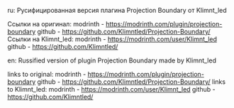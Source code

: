 ru:
Русифицированная версия плагина Projection Boundary от Klimnt_led

Ссылки на оригинал:
modrinth - https://modrinth.com/plugin/projection-boundary
github - https://github.com/Klimntled/Projection-Boundary/
Ссылки на Klimnt_led:
modrinth - https://modrinth.com/user/Klimnt_led
github - https://github.com/Klimntled/

en:
Russified version of plugin Projection Boundary made by Klimnt_led

links to original:
    modrinth - https://modrinth.com/plugin/projection-boundary
    github - https://github.com/Klimntled/Projection-Boundary/
links to Klimnt_led:
    modrinth - https://modrinth.com/user/Klimnt_led
    github - https://github.com/Klimntled/
